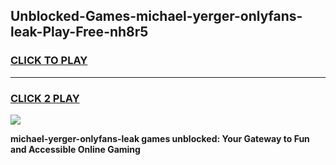 
## Unblocked-Games-michael-yerger-onlyfans-leak-Play-Free-nh8r5
<h3>
<a href="https://premium76.site?title=michael-yerger-onlyfans-leak&ref=10A">CLICK TO PLAY</a></h3>
<hr>

<h3>
<a href="https://premium76.site?title=michael-yerger-onlyfans-leak&ref=10A">CLICK 2 PLAY</a>
  
</h3>

<a href="https://premium76.site?title=michael-yerger-onlyfans-leak&ref=10A"><img src="https://clearcache.store/games.png"></a>


**michael-yerger-onlyfans-leak games unblocked: Your Gateway to Fun and Accessible Online Gaming**

